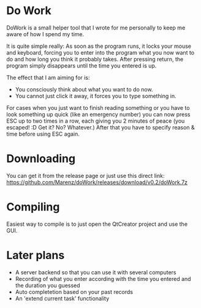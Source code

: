 # Do Work 

DoWork is a small helper tool that I wrote for me personally to keep me aware of how I spend my time.

It is quite simple really: As soon as the program runs, it locks your mouse and keyboard, forcing you to enter into the program what you now want to do and how long you think it probably takes. After pressing return, the program simply disappears until the time you entered is up.

The effect that I am aiming for is: 

* You consciously think about what you want to do now.
* You cannot just click it away, it forces you to type something in.

For cases when you just want to finish reading something or you have to look something up quick (like an emergency number) you can now press ESC up to two times in a row, each giving you 2 minutes of peace (you escaped! :D Get it? No? Whatever.) After that you have to specify reason & time before using ESC again.

# Downloading

You can get it from the release page or just use this direct link: https://github.com/Marenz/doWork/releases/download/v0.2/doWork.7z

# Compiling

Easiest way to compile is to just open the QtCreator project and use the GUI.


# Later plans

* A server backend so that you can use it with several computers
* Recording of what you enter according with the time you entered and the duration you guessed
* Auto completetion based on your past records
* An 'extend current task' functionality


